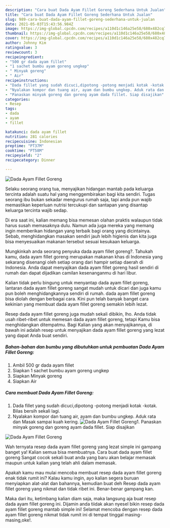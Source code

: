 ```yaml
---
description: "Cara buat Dada Ayam Fillet Goreng Sederhana Untuk Jualan"
title: "Cara buat Dada Ayam Fillet Goreng Sederhana Untuk Jualan"
slug: 989-cara-buat-dada-ayam-fillet-goreng-sederhana-untuk-jualan
date: 2021-05-03T15:43:56.984Z
image: https://img-global.cpcdn.com/recipes/a110d1c146a25e58/680x482cq70/dada-ayam-fillet-goreng-foto-resep-utama.jpg
thumbnail: https://img-global.cpcdn.com/recipes/a110d1c146a25e58/680x482cq70/dada-ayam-fillet-goreng-foto-resep-utama.jpg
cover: https://img-global.cpcdn.com/recipes/a110d1c146a25e58/680x482cq70/dada-ayam-fillet-goreng-foto-resep-utama.jpg
author: Johnny Kim
ratingvalue: 3
reviewcount: 3
recipeingredient:
- "500 gr dada ayam fillet"
- "1 sachet bumbu ayam goreng ungkep"
- " Minyak goreng"
- " Air"
recipeinstructions:
- "Dada fillet yang sudah dicuci,dipotong -potong menjadi kotak -kotak. Bilas bersih sekali lagi."
- "Nyalakan kompor dan tuang air, ayam dan bumbu ungkep. Aduk rata dan Masak sampai kuah kering."
- "Panaskan minyak goreng dan goreng ayam dada fillet. Siap disajikan"
categories:
- Resep
tags:
- dada
- ayam
- fillet

katakunci: dada ayam fillet 
nutrition: 281 calories
recipecuisine: Indonesian
preptime: "PT37M"
cooktime: "PT58M"
recipeyield: "2"
recipecategory: Dinner

---
```



![Dada Ayam Fillet Goreng](https://img-global.cpcdn.com/recipes/a110d1c146a25e58/680x482cq70/dada-ayam-fillet-goreng-foto-resep-utama.jpg)

Selaku seorang orang tua, menyajikan hidangan mantab pada keluarga tercinta adalah suatu hal yang menggembirakan bagi kita sendiri. Tugas seorang ibu bukan sekadar mengurus rumah saja, tapi anda pun wajib memastikan keperluan nutrisi tercukupi dan santapan yang disantap keluarga tercinta wajib sedap.

Di era  saat ini, kalian memang bisa memesan olahan praktis walaupun tidak harus susah memasaknya dulu. Namun ada juga mereka yang memang ingin memberikan hidangan yang terbaik bagi orang yang dicintainya. Sebab, menghidangkan masakan sendiri jauh lebih higienis dan kita juga bisa menyesuaikan makanan tersebut sesuai kesukaan keluarga. 



Mungkinkah anda seorang penyuka dada ayam fillet goreng?. Tahukah kamu, dada ayam fillet goreng merupakan makanan khas di Indonesia yang sekarang disenangi oleh setiap orang dari hampir setiap daerah di Indonesia. Anda dapat menyajikan dada ayam fillet goreng hasil sendiri di rumah dan dapat dijadikan camilan kesenanganmu di hari libur.

Kalian tidak perlu bingung untuk menyantap dada ayam fillet goreng, lantaran dada ayam fillet goreng sangat mudah untuk dicari dan juga kamu pun boleh menghidangkannya sendiri di rumah. dada ayam fillet goreng bisa diolah dengan berbagai cara. Kini pun telah banyak banget cara kekinian yang membuat dada ayam fillet goreng semakin lebih lezat.

Resep dada ayam fillet goreng juga mudah sekali dibikin, lho. Anda tidak usah ribet-ribet untuk memesan dada ayam fillet goreng, tetapi Kamu bisa menghidangkan ditempatmu. Bagi Kalian yang akan menyajikannya, di bawah ini adalah resep untuk menyajikan dada ayam fillet goreng yang lezat yang dapat Anda buat sendiri.

<!--inarticleads1-->

##### Bahan-bahan dan bumbu yang dibutuhkan untuk pembuatan Dada Ayam Fillet Goreng:

1. Ambil 500 gr dada ayam fillet
1. Siapkan 1 sachet bumbu ayam goreng ungkep
1. Siapkan  Minyak goreng
1. Siapkan  Air




<!--inarticleads2-->

##### Cara membuat Dada Ayam Fillet Goreng:

1. Dada fillet yang sudah dicuci,dipotong -potong menjadi kotak -kotak. Bilas bersih sekali lagi.
1. Nyalakan kompor dan tuang air, ayam dan bumbu ungkep. Aduk rata dan Masak sampai kuah kering.
<img src="https://img-global.cpcdn.com/steps/2d1797e86540c95e/160x128cq70/dada-ayam-fillet-goreng-langkah-memasak-2-foto.jpg" alt="Dada Ayam Fillet Goreng">1. Panaskan minyak goreng dan goreng ayam dada fillet. Siap disajikan
<img src="https://img-global.cpcdn.com/steps/6d4297dd5de8ab80/160x128cq70/dada-ayam-fillet-goreng-langkah-memasak-3-foto.jpg" alt="Dada Ayam Fillet Goreng">



Wah ternyata resep dada ayam fillet goreng yang lezat simple ini gampang banget ya! Kalian semua bisa membuatnya. Cara buat dada ayam fillet goreng Sangat cocok sekali buat anda yang baru akan belajar memasak maupun untuk kalian yang telah ahli dalam memasak.

Apakah kamu mau mulai mencoba membuat resep dada ayam fillet goreng enak tidak rumit ini? Kalau kamu ingin, ayo kalian segera buruan menyiapkan alat-alat dan bahannya, kemudian buat deh Resep dada ayam fillet goreng yang nikmat dan tidak ribet ini. Benar-benar gampang kan. 

Maka dari itu, ketimbang kalian diam saja, maka langsung aja buat resep dada ayam fillet goreng ini. Dijamin anda tiidak akan nyesel bikin resep dada ayam fillet goreng mantab simple ini! Selamat mencoba dengan resep dada ayam fillet goreng nikmat tidak rumit ini di tempat tinggal masing-masing,oke!.

